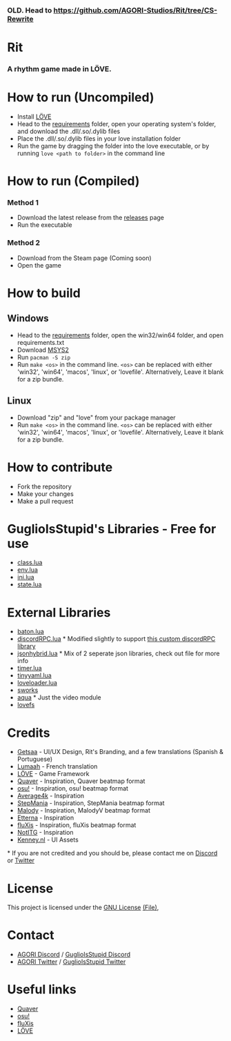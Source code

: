 <!--
NOTE TO SELF: Update links.
-->

### OLD. Head to https://github.com/AGORI-Studios/Rit/tree/CS-Rewrite

# Rit

### A rhythm game made in LÖVE.

# How to run (Uncompiled)
- Install [LÖVE](https://love2d.org/)
- Head to the [requirements](/requirements/) folder, open your operating system's folder, and download the .dll/.so/.dylib files
- Place the .dll/.so/.dylib files in your love installation folder
- Run the game by dragging the folder into the love executable, or by running `love <path to folder>` in the command line

# How to run (Compiled)
### Method 1
- Download the latest release from the [releases](https://github.com/AGORI-Studios/rit/releases/latest) page
- Run the executable
### Method 2
- Download from the Steam page (Coming soon)
- Open the game

# How to build

## Windows
- Head to the [requirements](/requirements/) folder, open the win32/win64 folder, and open requirements.txt
- Download [MSYS2](https://www.msys2.org/)
- Run `pacman -S zip`
- Run `make <os>` in the command line.
`<os>` can be replaced with either 'win32', 'win64', 'macos', 'linux', or 'lovefile'. Alternatively, Leave it blank for a zip bundle.

## Linux
- Download "zip" and "love" from your package manager
- Run `make <os>` in the command line.
`<os>` can be replaced with either 'win32', 'win64', 'macos', 'linux', or 'lovefile'. Alternatively, Leave it blank for a zip bundle.

# How to contribute
- Fork the repository
- Make your changes
- Make a pull request

# GuglioIsStupid's Libraries - Free for use
- [class.lua](/src/lib/class.lua)
- [env.lua](/src/lib/env.lua)
- [ini.lua](/src/lib/ini.lua)
- [state.lua](/src/lib/state.lua)

# External Libraries
- [baton.lua](/src/lib/baton.lua)
- [discordRPC.lua](/src/lib/discordRPC.lua) * Modified slightly to support [this custom discordRPC library](https://github.com/hipvpitsme/discord-rpc-with-buttons)
- [jsonhybrid.lua](/src/lib/jsonhybrid.lua) * Mix of 2 seperate json libraries, check out file for more info
- [timer.lua](/src/lib/timer.lua)
- [tinyyaml.lua](/src/lib/tinyyaml.lua)
- [loveloader.lua](/src/lib/loveloader.lua)
- [sworks](/src/lib/sworks/)
- [aqua](/src/lib/aqua/) * Just the video module
- [lovefs](/src/lib/lovefs/)

# Credits
- [Getsaa](https://twitter.com/GetsaaNG) - UI/UX Design, Rit's Branding, and a few translations (Spanish & Portuguese)
- [Lumaah](https://github.com/Lumaah) - French translation
- [LÖVE](https://love2d.org/) - Game Framework
- [Quaver](https://store.steampowered.com/app/980610/Quaver/) - Inspiration, Quaver beatmap format
- [osu!](https://osu.ppy.sh/) - Inspiration, osu! beatmap format
- [Average4k](https://twitter.com/Average4k) - Inspiration
- [StepMania](https://www.stepmania.com/) - Inspiration, StepMania beatmap format
- [Malody](https://m.mugzone.net/) - Inspiration, MalodyV beatmap format
- [Etterna](https://etternaonline.com/) - Inspiration
- [fluXis](https://fluxis.flux.moe/) - Inspiration, fluXis beatmap format
- [NotITG](https://www.noti.tg/) - Inspiration
- [Kenney.nl](https://kenney.nl/) - UI Assets

\* If you are not credited and you should be, please contact me on [Discord](https://discord.gg/ehY5gMMPW8) or [Twitter](https://twitter.com/GuglioIsStupid)

# License
This project is licensed under the [GNU License](https://www.gnu.org/licenses/gpl-3.0.en.html#license-text) [(File)](/LICENSE), 

# Contact
- [AGORI Discord](https://discord.gg/8RrzKnNtKW) / [GuglioIsStupid Discord](https://discord.gg/ehY5gMMPW8)
- [AGORI Twitter](https://twitter.com/AGORIStudios) / [GuglioIsStupid Twitter](https://twitter.com/GuglioIsStupid)

# Useful links
- [Quaver](https://quavergame.com/)
- [osu!](https://osu.ppy.sh/)
- [fluXis](https://fluxis.flux.moe)
- [LÖVE](https://love2d.org/)
